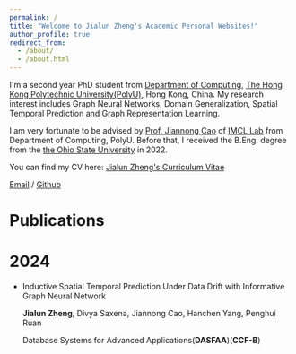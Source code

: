 ```yaml
---
permalink: /
title: "Welcome to Jialun Zheng's Academic Personal Websites!"
author_profile: true
redirect_from: 
  - /about/
  - /about.html
---
```


I'm a second year PhD student from [Department of Computing](https://www.polyu.edu.hk/comp/), [The Hong Kong Polytechnic University(PolyU)](https://www.polyu.edu.hk/en/), Hong Kong, China. My research interest includes Graph Neural Networks, Domain Generalization, Spatial Temporal Prediction and Graph Representation Learning.

I am very fortunate to be advised by [Prof. Jiannong Cao](https://www4.comp.polyu.edu.hk/~csjcao/) of [IMCL Lab](https://www4.comp.polyu.edu.hk/~labimcl/index.html) from Department of Computing, PolyU. Before that, I received the B.Eng. degree from the [the Ohio State University](https://www.osu.edu/) in 2022.

You can find my CV here: [Jialun Zheng's Curriculum Vitae](../assets/Curriculum_Vitae.pdf)

[Email](mailto:22069255r@connect.polyu.hk) / [Github](https://github.com/Jackmeory) 




Publications
======
2024
======
* Inductive Spatial Temporal Prediction Under Data Drift with Informative Graph Neural Network

  **Jialun Zheng**, Divya Saxena, Jiannong Cao, Hanchen Yang, Penghui Ruan

  Database Systems for Advanced Applications(**DASFAA**)(**CCF-B**)
